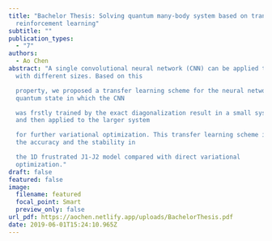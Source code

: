 ```yaml
---
title: "Bachelor Thesis: Solving quantum many-body system based on transfer
  reinforcement learning"
subtitle: ""
publication_types:
  - "7"
authors:
  - Ao Chen
abstract: "A single convolutional neural network (CNN) can be applied to systems
  with different sizes. Based on this

  property, we proposed a transfer learning scheme for the neural network
  quantum state in which the CNN

  was frstly trained by the exact diagonalization result in a small system,
  and then applied to the larger system

  for further variational optimization. This transfer learning scheme improved
  the accuracy and the stability in

  the 1D frustrated J1-J2 model compared with direct variational
  optimization."
draft: false
featured: false
image:
  filename: featured
  focal_point: Smart
  preview_only: false
url_pdf: https://aochen.netlify.app/uploads/BachelorThesis.pdf
date: 2019-06-01T15:24:10.965Z
---
```

